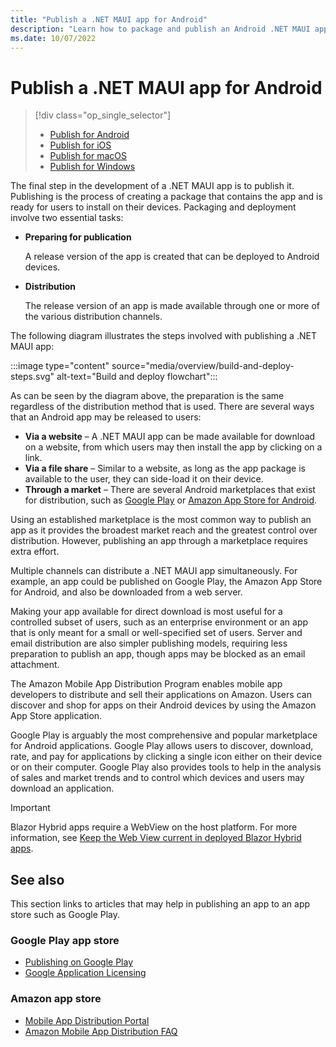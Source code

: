 ```yaml
---
title: "Publish a .NET MAUI app for Android"
description: "Learn how to package and publish an Android .NET MAUI app."
ms.date: 10/07/2022
---
```


# Publish a .NET MAUI app for Android

> [!div class="op_single_selector"]
>
> - [Publish for Android](overview.md)
> - [Publish for iOS](../../ios/deployment/index.md)
> - [Publish for macOS](../../macos/deployment/index.md)
> - [Publish for Windows](../../windows/deployment/overview.md)

The final step in the development of a .NET MAUI app is to publish it. Publishing is the process of creating a package that contains the app and is ready for users to install on their devices. Packaging and deployment involve two essential tasks:

- **Preparing for publication**

  A release version of the app is created that can be deployed to Android devices.

- **Distribution**

  The release version of an app is made available through one or more of the various distribution channels.

The following diagram illustrates the steps involved with publishing a .NET MAUI app:

:::image type="content" source="media/overview/build-and-deploy-steps.svg" alt-text="Build and deploy flowchart":::

As can be seen by the diagram above, the preparation is the same regardless of the distribution method that is used. There are several ways that an Android app may be released to users:

- **Via a website** &ndash; A .NET MAUI app can be made available for download on a website, from which users may then install the app by clicking on a link.
- **Via a file share** &ndash; Similar to a website, as long as the app package is available to the user, they can side-load it on their device.
- **Through a market** &ndash; There are several Android marketplaces that exist for distribution, such as  [Google Play](https://play.google.com/) or [Amazon App Store for Android](https://www.amazon.com/mobile-apps/b?ie=UTF8&node=2350149011).

Using an established marketplace is the most common way to publish an app as it provides the broadest market reach and the greatest control over distribution. However, publishing an app through a marketplace requires extra effort.

Multiple channels can distribute a .NET MAUI app simultaneously. For example, an app could be published on Google Play, the Amazon App Store for Android, and also be downloaded from a web server.

Making your app available for direct download is most useful for a controlled subset of users, such as an enterprise environment or an app that is only meant for a small or well-specified set of users. Server and email distribution are also simpler publishing models, requiring less preparation to publish an app, though apps may be blocked as an email attachment.

The Amazon Mobile App Distribution Program enables mobile app developers to distribute and sell their applications on Amazon. Users can discover and shop for apps on their Android devices by using the Amazon App Store application.

Google Play is arguably the most comprehensive and popular marketplace for Android applications. Google Play allows users to discover, download, rate, and pay for applications by clicking a single icon either on their device or on their computer. Google Play also provides tools to help in the analysis of sales and market trends and to control which devices and users may download an application.

> [!IMPORTANT]
> Blazor Hybrid apps require a WebView on the host platform. For more information, see [Keep the Web View current in deployed Blazor Hybrid apps](/aspnet/core/blazor/hybrid/security/security-considerations#keep-the-web-view-current-in-deployed-apps).

## See also

This section links to articles that may help in publishing an app to an app store such as Google Play.

<!--
- [Build Process](~/android/deploy-test/building-apps/build-process.md)
- [Linking](~/android/deploy-test/linker.md)
- [Obtaining A Google Maps API Key](~/android/platform/maps-and-location/maps/obtaining-a-google-maps-api-key.md)
- [Deploy via Visual Studio App Center](/appcenter/distribution/stores/googleplay)
- [Application Signing](https://source.android.com/security/apksigning/)
-->

### Google Play app store

- [Publishing on Google Play](https://developer.android.com/distribute/googleplay/publish/index.html)
- [Google Application Licensing](https://developer.android.com/guide/google/play/licensing/index.html)

### Amazon app store

- [Mobile App Distribution Portal](https://developer.amazon.com/welcome.html)
- [Amazon Mobile App Distribution FAQ](https://developer.amazon.com/help/faq.html)
